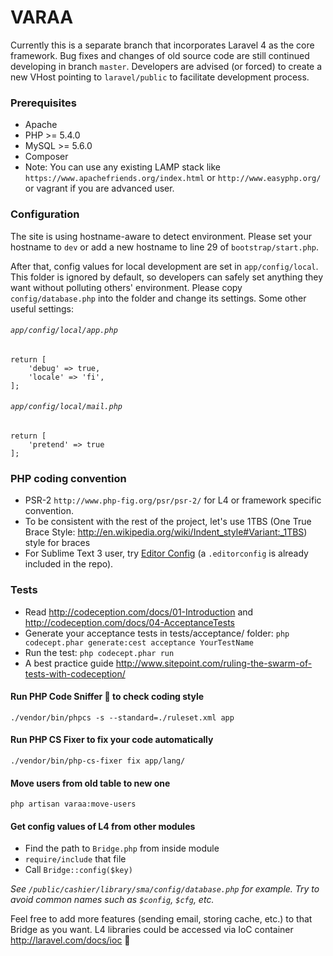 # VARAA

Currently this is a separate branch that incorporates Laravel 4 as the core
framework. Bug fixes and changes of old source code are still continued
developing in branch `master`. Developers are advised (or forced) to create a
new VHost pointing to `laravel/public` to facilitate development process.

### Prerequisites
- Apache
- PHP >= 5.4.0
- MySQL >= 5.6.0
- Composer
- Note: You can use any existing LAMP stack like
 `https://www.apachefriends.org/index.html`
  or `http://www.easyphp.org/` or vagrant if you are advanced user.

### Configuration
The site is using hostname-aware to detect environment. Please set your hostname
to `dev` or add a new hostname to line 29 of `bootstrap/start.php`.

After that, config values for local development are set in `app/config/local`.
This folder is ignored by default, so developers can safely set anything they
want without polluting others' environment. Please copy `config/database.php`
into the folder and change its settings. Some other useful settings:

###### `app/config/local/app.php`
```
return [
    'debug' => true,
    'locale' => 'fi',
];
```

###### `app/config/local/mail.php`
```
return [
    'pretend' => true
];
```

### PHP coding convention
- PSR-2 `http://www.php-fig.org/psr/psr-2/` for L4 or framework specific
convention.
- To be consistent with the rest of the project, let's use 1TBS
(One True Brace Style: http://en.wikipedia.org/wiki/Indent_style#Variant:_1TBS) 
style for braces
- For Sublime Text 3 user, try [Editor Config](http://editorconfig.org/) 
(a `.editorconfig` is already included in the repo).

### Tests
- Read http://codeception.com/docs/01-Introduction and http://codeception.com/docs/04-AcceptanceTests
- Generate your acceptance tests in tests/acceptance/ folder: 
`php codecept.phar generate:cest acceptance YourTestName`
- Run the test: `php codecept.phar run`
- A best practice guide http://www.sitepoint.com/ruling-the-swarm-of-tests-with-codeception/

#### Run PHP Code Sniffer :gun: to check coding style
`./vendor/bin/phpcs -s --standard=./ruleset.xml app`

#### Run PHP CS Fixer to fix your code automatically
`./vendor/bin/php-cs-fixer fix app/lang/`

#### Move users from old table to new one
`php artisan varaa:move-users`

#### Get config values of L4 from other modules

* Find the path to `Bridge.php` from inside module
* `require/include` that file
* Call `Bridge::config($key)`

_See `/public/cashier/library/sma/config/database.php` for example. Try to avoid common names such as `$config`, `$cfg`, etc._

Feel free to add more features (sending email, storing cache, etc.) to that Bridge as you want. L4 libraries could be accessed via IoC container http://laravel.com/docs/ioc :dancers:
